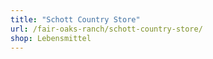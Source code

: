 ```yaml
---
title: "Schott Country Store"
url: /fair-oaks-ranch/schott-country-store/
shop: Lebensmittel
---
```

